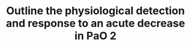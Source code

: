 ---
title: "Outline the physiological detection and response to an acute decrease in PaO 2"
entityType: SAQ
exam: PEX
college: CICM
year: 2012
sitting: A
question: 1
passRate: 0
EC_expectedDomains:
- "Candidates were expected to focus on the physiology (including mechanisms) involved with detection of hypoxia (e.g. peripheral chemoreceptor stimulation) as well as response."
- "Examples of response included sympathetic stimulation, the respiratory centre and organ specific (e.g. cardiac, CNS, blood, cellular, etc) responses."
EC_extraCredit:
- "This topic is well covered within a number of fundamental texts, in particular, Nunn’s Respiratory Physiology."
EC_errorsCommon:
- "In general candidates’ answers were not “broad” enough, lacked detail and were too focused on chemoreceptors only."
---